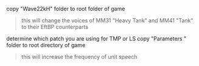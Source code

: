 copy
"Wave22kH" folder to root folder of game
>this will change the voices of MM31 "Heavy Tank" and MM41 "Tank" to their EftBP counterparts


determine which patch you are using for TMP or LS
copy
"Parameters " folder to root directory of game
>this will increase the frequency of unit speech
